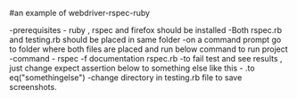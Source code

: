 
#an example of webdriver-rspec-ruby

-prerequisites - ruby , rspec and firefox should be installed
-Both rspec.rb and testing.rb should be placed in same folder 
-on a command prompt go to folder where both files are placed and run below command to run project
-command -    rspec -f documentation rspec.rb
-to fail  test and see results , just change expect assertion below to something else like this -     .to eq("somethingelse")
-change  directory  in testing.rb file to save screenshots.

